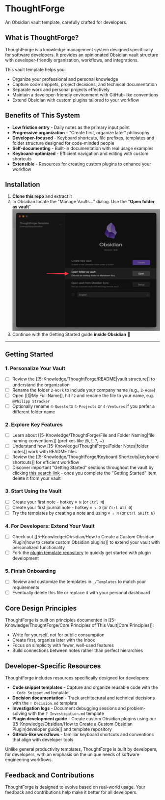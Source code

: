 # ThoughtForge

An Obsidian vault template, carefully crafted for developers.

## What is ThoughtForge?

ThoughtForge is a knowledge management system designed specifically for software developers. It provides an opinionated Obsidian vault structure with developer-friendly organization, workflows, and integrations.

This vault template helps you:

- Organize your professional and personal knowledge
- Capture code snippets, project decisions, and technical documentation
- Separate work and personal projects effectively
- Maintain a developer-friendly environment with GitHub-like conventions
- Extend Obsidian with custom plugins tailored to your workflow

## Benefits of This System

- **Low friction entry** - Daily notes as the primary input point
- **Progressive organization** - "Create first, organize later" philosophy
- **Developer-focused** - Keyboard shortcuts, file prefixes, templates and folder structure designed for code-minded people
- **Self-documenting** - Built-in documentation with real usage examples
- **Keyboard-optimized** - Efficient navigation and editing with custom shortcuts
- **Extensible** - Resources for creating custom plugins to enhance your workflow

## Installation

1. **Clone this repo** and extract it
2. In Obsidian locate the "Manage Vaults..." dialog. Use the "**Open folder as vault**" <img src="getting started - open vault.png" width="600" />
3. Continue with the Getting Started guide **inside Obsidian** 🎉

---

## Getting Started

### 1. Personalize Your Vault

- [ ] Review the [[5-Knowledge/ThoughtForge/README|vault structure]] to understand the organization
- [ ] Rename the folder `2-Work` to include your company name (e.g., `2-Acme`)
- [ ] Open [[@My Full Name]], hit `F2` and rename the file to your name, e.g. `@Philipp Stracker`
- [ ] Optionally rename `4-Quests` to `4-Projects` or `4-Ventures` if you prefer a different folder name

### 2. Explore Key Features

- [ ] Learn about [[5-Knowledge/ThoughtForge/File and Folder Naming|file naming conventions]] (prefixes like @, !, ?, ~)
- [ ] Understand how [[5-Knowledge/ThoughtForge/Folder Notes|folder notes]] work with README files
- [ ] Review the [[5-Knowledge/ThoughtForge/Keyboard Shortcuts|keyboard shortcuts]] for efficient workflow
- [ ] Discover important "Getting Started" sections throughout the vault by clicking [this search link](obsidian://search?query="Getting%20Started"%20-path:"/README.md") - once you complete the "Getting Started" item, delete it from your vault

### 3. Start Using the Vault

- [ ] Create your first note - hotkey `⌘ N` (or `Ctrl N`)
- [ ] Create your first journal note - hotkey `⌘ ⌥ O` (or `Ctrl Alt O`)
- [ ] Try the templates by creating a note and using `⌘ ⇧ N` (or `Ctrl Shift N`)

### 4. For Developers: Extend Your Vault

- [ ] Check out [[5-Knowledge/Obsidian/How to Create a Custom Obsidian Plugin|how to create custom Obsidian plugins]] to extend your vault with personalized functionality
- [ ] Fork the [plugin template repository](https://github.com/stracker-phil/obsidian-plugin-template) to quickly get started with plugin development

### 5. Finish Onboarding

- [ ] Review and customize the templates in `_/Templates` to match your requirements
- [ ] Eventually delete this file or replace it with your personal dashboard

## Core Design Principles

ThoughtForge is built on principles documented in [[5-Knowledge/ThoughtForge/Core Principles of This Vault|Core Principles]]:

- Write for yourself, not for public consumption
- Create first, organize later with the Inbox
- Focus on simplicity with fewer, well-used features
- Build connections between notes rather than perfect hierarchies

## Developer-Specific Resources

ThoughtForge includes resources specifically designed for developers:

- **Code snippet templates** - Capture and organize reusable code with the `~ Code Snippet.md` template
- **Decision documentation** - Track architectural and technical decisions with the `! Decision.md` template
- **Investigation logs** - Document debugging sessions and problem-solving with the `? Investigation.md` template
- **Plugin development guide** - Create custom Obsidian plugins using our [[5-Knowledge/Obsidian/How to Create a Custom Obsidian Plugin|developer guide]] and template repository
- **GitHub-like workflows** - familiar keyboard shortcuts and conventions that align with developer tools

Unlike general productivity templates, ThoughtForge is built by developers, for developers, with an emphasis on the unique needs of software engineering workflows.

## Feedback and Contributions

ThoughtForge is designed to evolve based on real-world usage. Your feedback and contributions help make it better for all developers.

